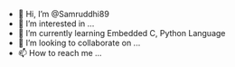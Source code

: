 - 👋 Hi, I’m @Samruddhi89
- 👀 I’m interested in ...
- 🌱 I’m currently learning Embedded C, Python Language
- 💞️ I’m looking to collaborate on ...
- 📫 How to reach me ...

<!---
Samruddhi89/Samruddhi89 is a ✨ special ✨ repository because its `README.md` (this file) appears on your GitHub profile.
You can click the Preview link to take a look at your changes.
--->
